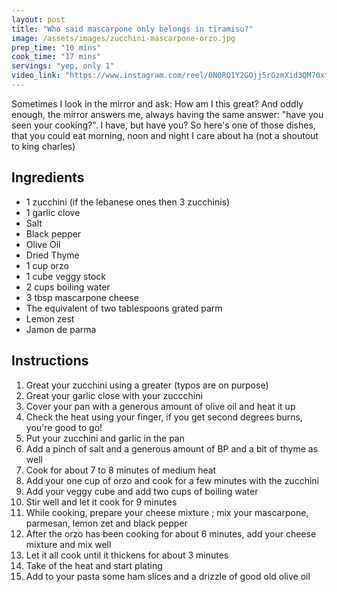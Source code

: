 ```yaml
---
layout: post
title: "Who said mascarpone only belongs in tiramisu?"
image: /assets/images/zucchini-mascarpone-orzo.jpg
prep_time: "10 mins"
cook_time: "17 mins"
servings: "yep, only 1"
video_link: "https://www.instagram.com/reel/DN0RO1Y2GOjj5rGzmXid3QM70xtQOaw3Goarjc0/?igsh=MWs4cXQ5czd4eDQwbA== "
---
```


Sometimes I look in the mirror and ask: How am I this great? And oddly enough, the mirror answers me, always having the same answer: "have you seen your cooking?". I have, but have you? So here's one of those dishes, that you could eat morning, noon and night I care about ha (not a shoutout to king charles)

## Ingredients

* 1 zucchini (if the lebanese ones then 3 zucchinis)
* 1 garlic clove
* Salt
* Black pepper
* Olive Oil
* Dried Thyme
* 1 cup orzo
* 1 cube veggy stock
* 2 cups boiling water
* 3 tbsp mascarpone cheese
* The equivalent of two tablespoons grated parm
* Lemon zest
* Jamon de parma



## Instructions

1. Great your zucchini using a greater (typos are on purpose)
2. Great your garlic close with your zuccchini
3. Cover your pan with a generous amount of olive oil and heat it up
4. Check the heat using your finger, if you get second degrees burns, you're good to go!
5. Put your zucchini and garlic in the pan
6. Add a pinch of salt and a generous amount of BP and a bit of thyme as well
7. Cook for about 7 to 8 minutes of medium heat
8. Add your one cup of orzo and cook for a few minutes with the zucchini
9. Add your veggy cube and add two cups of boiling water 
10. Stir well and let it cook for 9 minutes
11. While cooking, prepare your cheese mixture ; mix your mascarpone, parmesan, lemon zet and black pepper
12. After the orzo has been cooking for about 6 minutes, add your cheese mixture and mix well
13. Let it all cook until it thickens for about 3 minutes
14. Take of the heat and start plating
15. Add to your pasta some ham slices and a drizzle of good old olive oil


